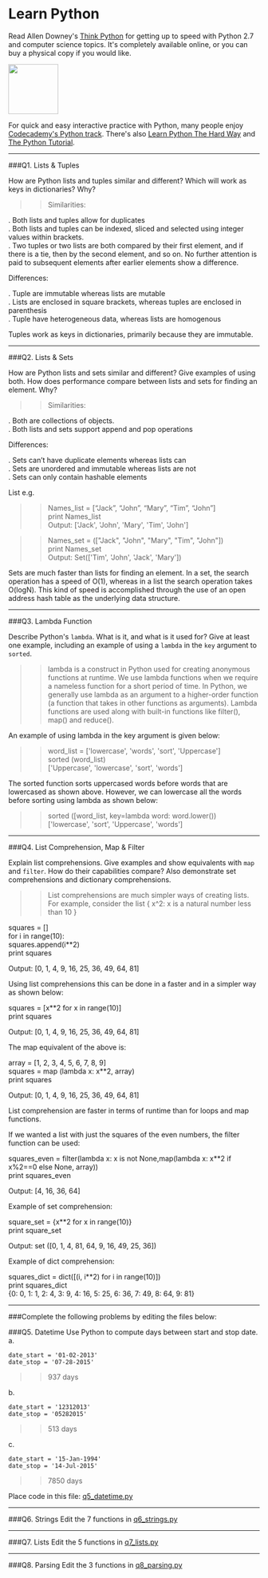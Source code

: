 # Learn Python

Read Allen Downey's [Think Python](http://www.greenteapress.com/thinkpython/) for getting up to speed with Python 2.7 and computer science topics. It's completely available online, or you can buy a physical copy if you would like.

<a href="http://www.greenteapress.com/thinkpython/"><img src="img/think_python.png" style="width: 100px;" target="_blank"></a>

For quick and easy interactive practice with Python, many people enjoy [Codecademy's Python track](http://www.codecademy.com/en/tracks/python). There's also [Learn Python The Hard Way](http://learnpythonthehardway.org/book/) and [The Python Tutorial](https://docs.python.org/2/tutorial/).

---

###Q1. Lists &amp; Tuples

How are Python lists and tuples similar and different? Which will work as keys in dictionaries? Why?

>> Similarities:  
   
   . Both lists and tuples allow for duplicates     
   . Both lists and tuples can be indexed, sliced and selected using integer values within brackets.    
   . Two tuples or two lists are both compared by their first element, and if there is a tie, then by the second element, and       so on. No further attention is paid to subsequent elements after earlier elements show a difference.         
   
   Differences: 
   
   . Tuple are immutable whereas lists are mutable  
   . Lists are enclosed in square brackets, whereas tuples are enclosed in parenthesis  
   . Tuple have heterogeneous data, whereas lists are homogenous  
   
   Tuples work as keys in dictionaries, primarily because they are immutable.  


---

###Q2. Lists &amp; Sets

How are Python lists and sets similar and different? Give examples of using both. How does performance compare between lists and sets for finding an element. Why?

>> Similarities:  
  
   . Both are collections of objects.  
   . Both lists and sets support append and pop operations  
   
   Differences:  
   
   . Sets can’t have duplicate elements whereas lists can  
   . Sets are unordered and immutable whereas lists are not  
   . Sets can only contain hashable elements  
   
   List e.g.  
   >> Names_list = [“Jack”, “John”, “Mary”, “Tim”, “John”]    
   >> print Names_list  
   Output: ['Jack', 'John', 'Mary', 'Tim', 'John']  
   
   >> Names_set = (["Jack", "John", "Mary", "Tim", "John"])  
   >> print Names_set  
   Output: Set(['Tim', 'John', 'Jack', 'Mary'])  
   
   Sets are much faster than lists for finding an element. In a set, the search operation has a speed of O(1), whereas in a      list the search operation takes O(logN). This kind of speed is accomplished through the use of an open address hash table      as the underlying data structure.  


---

###Q3. Lambda Function

Describe Python's `lambda`. What is it, and what is it used for? Give at least one example, including an example of using a `lambda` in the `key` argument to `sorted`.

>>lambda is a construct in Python used for creating anonymous functions at runtime. We use lambda functions when we require a nameless function for a short period of time. In Python, we generally use lambda as an argument to a higher-order function (a function that takes in other functions as arguments). Lambda functions are used along with built-in functions like filter(), map() and reduce().  

An example of using lambda in the key argument is given below:

>> word_list = ['lowercase', 'words', 'sort', 'Uppercase']  
>> sorted (word_list)  
['Uppercase', 'lowercase', 'sort', 'words']  

The sorted function sorts uppercased words before words that are lowercased as shown above. However, we can lowercase all the words before sorting using lambda as shown below:

>> sorted ([word_list, key=lambda word: word.lower())  
['lowercase', 'sort', 'Uppercase', 'words']  


---

###Q4. List Comprehension, Map &amp; Filter

Explain list comprehensions. Give examples and show equivalents with `map` and `filter`. How do their capabilities compare? Also demonstrate set comprehensions and dictionary comprehensions.

>> List comprehensions are much simpler ways of creating lists. For example, consider the list
{ x^2: x is a natural number less than 10 } 

squares = []  
for i in range(10):  
    squares.append(i**2)  
print squares  

Output: [0, 1, 4, 9, 16, 25, 36, 49, 64, 81]  

Using list comprehensions this can be done in a faster and in a simpler way as shown below:

squares = [x**2 for x in range(10)]  
print squares  

Output: [0, 1, 4, 9, 16, 25, 36, 49, 64, 81]  

The map equivalent of the above is:

array = [1, 2, 3, 4, 5, 6, 7, 8, 9]  
squares = map (lambda x: x**2, array)  
print squares  

Output: [0, 1, 4, 9, 16, 25, 36, 49, 64, 81]  

List comprehension are faster in terms of runtime than for loops and map functions.

If we wanted a list with just the squares of the even numbers, the filter function can be used:

squares_even = filter(lambda x: x is not None,map(lambda x: x**2 if x%2==0 else None, array))  
print squares_even  

Output: [4, 16, 36, 64]  

Example of set comprehension:

square_set = {x**2 for x in range(10)}  
print square_set  

Output: set ([0, 1, 4, 81, 64, 9, 16, 49, 25, 36])  

Example of dict comprehension:

squares_dict = dict([(i, i**2) for i in range(10)])  
print squares_dict  
{0: 0, 1: 1, 2: 4, 3: 9, 4: 16, 5: 25, 6: 36, 7: 49, 8: 64, 9: 81}  


---

###Complete the following problems by editing the files below:

###Q5. Datetime
Use Python to compute days between start and stop date.   
a.  

```
date_start = '01-02-2013'    
date_stop = '07-28-2015'
```

>> 937 days

b.  
```
date_start = '12312013'  
date_stop = '05282015'  
```

>> 513 days

c.  
```
date_start = '15-Jan-1994'      
date_stop = '14-Jul-2015'  
```

>> 7850 days

Place code in this file: [q5_datetime.py](python/q5_datetime.py)

---

###Q6. Strings
Edit the 7 functions in [q6_strings.py](python/q6_strings.py)

---

###Q7. Lists
Edit the 5 functions in [q7_lists.py](python/q7_lists.py)

---

###Q8. Parsing
Edit the 3 functions in [q8_parsing.py](python/q8_parsing.py)





